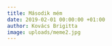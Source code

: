 ```yaml
---
title: Második mém
date: 2019-02-01 00:00:00 +01:00
author: Kovács Brigitta
image: uploads/meme2.jpg
---
```

